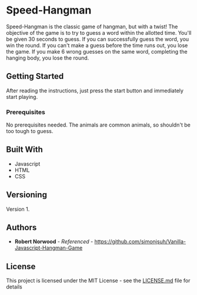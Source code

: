# Speed-Hangman

Speed-Hangman is the classic game of hangman, but with a twist! The objective of the game is to try to guess a word within the allotted time. You'll be given 30 seconds to guess. 
If you can successfully guess the word, you win the round. If you can't make a guess before the time runs out, you lose the game. If you make 6 wrong guesses on the same word, 
completing the hanging body, you lose the round.

## Getting Started
After reading the instructions, just press the start button and immediately start playing.
### Prerequisites
No prerequisites needed. The animals are common animals, so shouldn't be too tough to guess. 


## Built With

* Javascript
* HTML
* CSS

## Versioning

Version 1.

## Authors

* **Robert Norwood** - *Referenced* - https://github.com/simonjsuh/Vanilla-Javascript-Hangman-Game

## License

This project is licensed under the MIT License - see the [LICENSE.md](LICENSE.md) file for details
